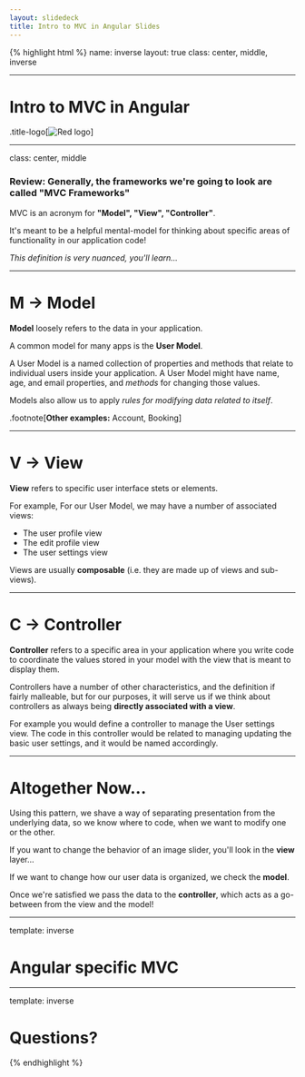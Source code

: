 ```yaml
---
layout: slidedeck
title: Intro to MVC in Angular Slides
---
```


{% highlight html %}
name: inverse
layout: true
class: center, middle, inverse

---

# Intro to MVC in Angular

.title-logo[![Red logo](/public/img/red-logo-white.svg)]

---

class: center, middle

### Review: Generally, the frameworks we're going to look are called "MVC Frameworks"

MVC is an acronym for **"Model", "View", "Controller"**.

It's meant to be a helpful mental-model for thinking about specific areas of functionality in our application code!

*This definition is very nuanced, you'll learn...*

---

# M -> Model

**Model** loosely refers to the data in your application.

A common model for many apps is the **User Model**.

A User Model is a named collection of properties and methods that relate to individual users inside your application. A User Model might have name, age, and email properties, and *methods* for changing those values.

Models also allow us to apply *rules for modifying data related to itself*.

.footnote[**Other examples:** Account, Booking]

---

# V -> View

**View** refers to specific user interface stets or elements.

For example, For our User Model, we may have a number of associated views:

- The user profile view
- The edit profile view
- The user settings view

Views are usually **composable** (i.e. they are made up of views and sub-views).

---

# C -> Controller

**Controller** refers to a specific area in your application where you write code to coordinate the values stored in your model with the view that is meant to display them.

Controllers have a number of other characteristics, and the definition if fairly malleable, but for our purposes, it will serve us if we think about controllers as always being **directly associated with a view**.

For example you would define a controller to manage the User settings view. The code in this controller would be related to managing updating the basic user settings, and it would be named accordingly.

---

# Altogether Now...

Using this pattern, we shave a way of separating presentation from the underlying data, so we know where to code, when we want to modify one or the other.

If you want to change the behavior of an image slider, you'll look in the **view** layer...

If we want to change how our user data is organized, we check the **model**.

Once we're satisfied we pass the data to the **controller**, which acts as a go-between from the view and the model!

---
template: inverse

# Angular specific MVC

---

template: inverse

# Questions?

{% endhighlight %}
